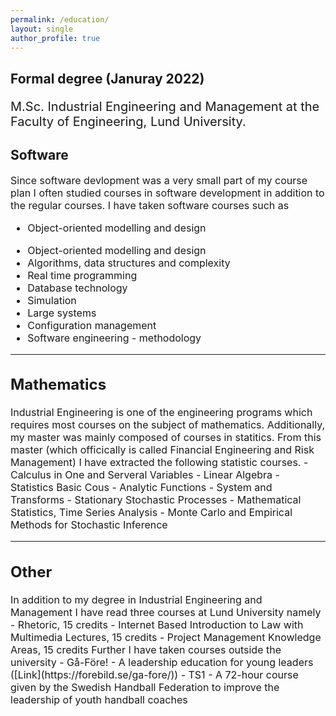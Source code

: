 ```yaml
---
permalink: /education/
layout: single
author_profile: true
--- 
```


<h2>Formal degree (Januray 2022)</h2>
<p style="font-size:20px;">M.Sc. Industrial Engineering and Management at the Faculty of Engineering, Lund University. </p> 
 
<h2>Software</h2>
<span style="font-size: 16px; line-height: normal;">
Since software devlopment was a very small part of my course plan I often studied courses in software development in addition to the regular courses. I have taken software courses such as
<ul style="font-size: 16px;">
 <li>Object-oriented modelling and design  </li>
</ul>  

 - Object-oriented modelling and design 
 - Algorithms, data structures and complexity
 - Real time programming 
 - Database technology 
 - Simulation 
 - Large systems 
 - Configuration management 
 - Software engineering - methodology

---

## Mathematics
<span style="font-size: 16px; line-height: normal;">
Industrial Engineering is one of the engineering programs which requires most courses on the subject of mathematics. Additionally, my master was mainly composed of courses in statitics. 
From this master (which officically is called Financial Engineering and Risk Management) I have extracted the following statistic courses.
- Calculus in One and Serveral Variables
- Linear Algebra
- Statistics Basic Cous
- Analytic Functions
- System and Transforms
- Stationary Stochastic Processes
- Mathematical Statistics, Time Series Analysis
- Monte Carlo and Empirical Methods for Stochastic Inference

---

## Other 
<span style="font-size: 16px; line-height: normal;">
In addition to my degree in Industrial Engineering and Management I have read three courses at Lund University namely </span>
- Rhetoric, 15 credits
- Internet Based Introduction to Law with Multimedia Lectures, 15 credits
- Project Management Knowledge Areas, 15 credits

<span style="font-size: 16px; line-height: normal;">
Further I have taken courses outside the university </span>
- Gå-Före! - A leadership education for young leaders ([Link](https://forebild.se/ga-fore/))
- TS1 - A 72-hour course given by the Swedish Handball Federation to improve the leadership of youth handball coaches
